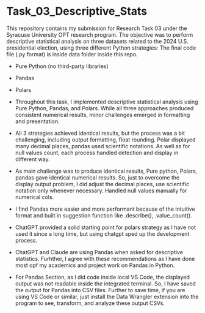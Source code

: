 # Task_03_Descriptive_Stats

This repository contains my submission for Research Task 03 under the Syracuse University OPT research program. The objective was to perform descriptive statistical analysis on three datasets related to the 2024 U.S. presidential election, using three different Python strategies:
The final code file (.py format) is inside data folder inside this repo.

- Pure Python (no third-party libraries)
- Pandas
- Polars

- Throughout this task, I implemented descriptive statistical analysis using Pure Python, Pandas, and Polars. While all three approaches produced consistent numerical results, minor challenges emerged in formatting and presentation.
- All 3 strategies achieved identical results, but the process was a bit challenging, including output formatting, float rounding. Polar displayed many decimal places, pandas used scientific notations. As well as for null values count, each process handled detection and display in different way.
- As main challenge was to produce identical results, Pure python, Polars, pandas gave identical numerical results. So, just to overcome the display output problem, I did adjust the decimal places, use scientific notation only whenever necessary. Handled null values manually for numerical cols. 
- I find Pandas more easier and more performant because of the intuitive format and built in suggestion function like .describe(), .value_count().
- ChatGPT provided a solid starting point for polars strategy as I have not used it since a long time, but using chatgpt sped up the development process.
- ChatGPT and Claude are using Pandas when asked for descriptive statistics. Furhther, I agree with these recommendations as I have done most opf my academics and project work on Pandas in Python.

- For Pandas Section, as I did code inside local VS Code, the displayed output was not readable inside the integrated terminal. So, I have saved the output for Pandas into CSV files. Further to save time, if you are using VS Code or similar, just install the Data Wrangler extension into the program to see, transform, and analyze these output CSVs.
